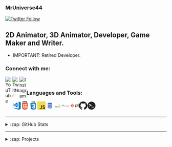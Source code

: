 ### MrUniverse44 

[![Twitter Follow](https://img.shields.io/twitter/follow/EthernalDragon?color=1DA1F2&logo=twitter&style=for-the-badge)](https://twitter.com/intent/follow?original_referer=https%3A%2F%2Fgithub.com%2FMrUniverse44&screen_name=EthernalDragon)

## 2D Animator, 3D Animator, Developer, Game Maker and Writer.

* IMPORTANT: Retired Developer.

### Connect with me:

[<img align="left" alt="YouTube" width="22px" src="https://cdn.jsdelivr.net/npm/simple-icons@v3/icons/youtube.svg" />][youtube]
[<img align="left" alt="Twitter" width="22px" src="https://cdn.jsdelivr.net/npm/simple-icons@v3/icons/twitter.svg" />][twitter]
[<img align="left" alt="Instagram" width="22px" src="https://cdn.jsdelivr.net/npm/simple-icons@v3/icons/instagram.svg" />][instagram]

<br />

### Languages and Tools:

<img align="left" alt="Visual Studio Code" width="26px" src="https://raw.githubusercontent.com/github/explore/80688e429a7d4ef2fca1e82350fe8e3517d3494d/topics/visual-studio-code/visual-studio-code.png" />
<img align="left" alt="HTML5" width="26px" src="https://raw.githubusercontent.com/github/explore/80688e429a7d4ef2fca1e82350fe8e3517d3494d/topics/html/html.png" />
<img align="left" alt="CSS3" width="26px" src="https://raw.githubusercontent.com/github/explore/80688e429a7d4ef2fca1e82350fe8e3517d3494d/topics/css/css.png" />
<img align="left" alt="JavaScript" width="26px" src="https://raw.githubusercontent.com/github/explore/80688e429a7d4ef2fca1e82350fe8e3517d3494d/topics/javascript/javascript.png" />
<img align="left" alt="SQL" width="26px" src="https://raw.githubusercontent.com/github/explore/80688e429a7d4ef2fca1e82350fe8e3517d3494d/topics/sql/sql.png" />
<img align="left" alt="MySQL" width="26px" src="https://raw.githubusercontent.com/github/explore/80688e429a7d4ef2fca1e82350fe8e3517d3494d/topics/mysql/mysql.png" />
<img align="left" alt="MongoDB" width="26px" src="https://raw.githubusercontent.com/github/explore/80688e429a7d4ef2fca1e82350fe8e3517d3494d/topics/mongodb/mongodb.png" />
<img align="left" alt="Git" width="26px" src="https://raw.githubusercontent.com/github/explore/80688e429a7d4ef2fca1e82350fe8e3517d3494d/topics/git/git.png" />
<img align="left" alt="GitHub" width="26px" src="https://raw.githubusercontent.com/github/explore/78df643247d429f6cc873026c0622819ad797942/topics/github/github.png" />
<img align="left" alt="Terminal" width="26px" src="https://raw.githubusercontent.com/github/explore/80688e429a7d4ef2fca1e82350fe8e3517d3494d/topics/terminal/terminal.png" />

<br />
<br />

---

<details>
  <summary>:zap: GitHub Stats</summary>

  <img align="left" alt="MrUniverse44's GitHub Stats" src="https://github-readme-stats.codestackr.vercel.app/api?username=MrUniverse44&show_icons=true&hide_border=true" />

</details>

---

<details>
  <summary>:zap: Projects</summary>
  <img align="left" alt="PixelMOTD" width="300px" src="https://i.imgur.com/jrrrOYL.png" />
  <img align="left" alt="RigoxBlocker" width="300px" src="https://i.imgur.com/LkUA1j7.jpg"/>
  <img align="left" alt="RigoxRFTB" width="300px" src="https://i.imgur.com/OCNLyP3.png"/>
  <img align="left" alt="RigoxDevelopment" width="300px" src="https://i.imgur.com/jIiCxRx.png"/>
  <img align="left" alt="RigoxAnimationStudios" width="300px" src="https://i.imgur.com/cTpY9Qc.png"/>
</details>

[website]: https://spigotmc.org/members/xxrogerxx.163416/
[twitter]: https://twitter.com/EthernalDragon
[youtube]: https://youtube.com/channel/UC2JLw9ghjSr_lVVD_syw2ew
[instagram]: https://instagram.com/justin.ua21
